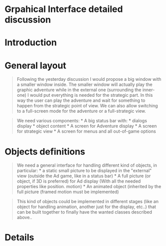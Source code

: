 # Grpahical Interface detailed discussion

# Introduction #

# General layout #
> Following the yesterday discussion I would propose a big window with a smaller window inside. The smaller window will actually play the graphic adventure while in the external one (surrounding the inner-one) I would put everything is needed for the strategic part. In this way the user can play the adventure and wait for something to happen from the strategic point of view. We can also allow switching to a full-screen mode for the adventure or a full-strategic view.

> We need various components:
    * A big status bar with:
      * dialogs display
      * object content
    * A screen for Adventure display
    * A screen for strategic view
    * A screen for menus and all out-of-game options


# Objects definitions #
> We need a general interface for handling different kind of objects, in particular:
    * a static small picture to be displayed in the "external" view (outside the Ad game, like in a status bar)
    * A full picture (or object, if 3D is preferred) for Ad display (With all the needed properties like position. motion)
    * An animated object (inherited by the full picture (framed motion must be implemented)

> This kind of objects could be implemented in different stages (like an object for handling animation, another just for the display, etc..) that can be built together to finally have the wanted classes described above..


# Details #